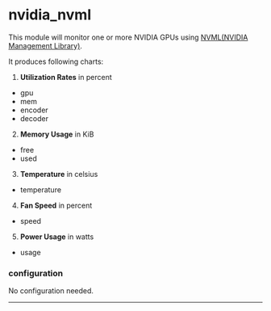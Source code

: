 # nvidia_nvml

This module will monitor one or more NVIDIA GPUs using [NVML(NVIDIA Management Library)](https://developer.nvidia.com/nvidia-management-library-nvml).

It produces following charts:

1. **Utilization Rates** in percent
 * gpu
 * mem
 * encoder
 * decoder

2. **Memory Usage** in KiB
 * free
 * used

3. **Temperature** in celsius
 * temperature

4. **Fan Speed** in percent
 * speed

5. **Power Usage** in watts
 * usage

### configuration

No configuration needed.

---
